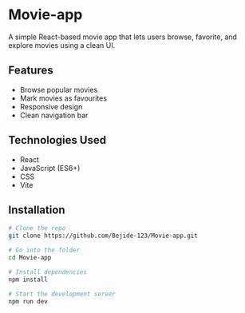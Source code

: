 # Movie-app

A simple React-based movie app that lets users browse, favorite, and explore movies using a clean UI.

## Features
- Browse popular movies
- Mark movies as favourites
- Responsive design
- Clean navigation bar

## Technologies Used
- React
- JavaScript (ES6+)
- CSS
- Vite

## Installation

```bash
# Clone the repo
git clone https://github.com/Bejide-123/Movie-app.git

# Go into the folder
cd Movie-app

# Install dependencies
npm install

# Start the development server
npm run dev
